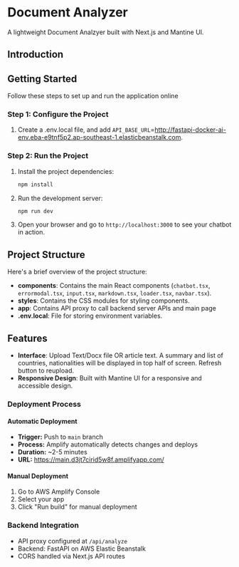 # Document Analyzer

A lightweight Document Analzyer built with Next.js and Mantine UI.


## Introduction


## Getting Started

Follow these steps to set up and run the application online

### Step 1: Configure the Project

1. Create a .env.local file, and add `API_BASE_URL`=http://fastapi-docker-ai-env.eba-e9tnf5p2.ap-southeast-1.elasticbeanstalk.com.

### Step 2: Run the Project

1. Install the project dependencies:

    ```bash
    npm install
    ```

2. Run the development server:

    ```bash
    npm run dev
    ```

3. Open your browser and go to `http://localhost:3000` to see your chatbot in action.

## Project Structure

Here's a brief overview of the project structure:
- **components**: Contains the main React components (`chatbot.tsx`, `errormodal.tsx`, `input.tsx`, `markdown.tsx`, `loader.tsx`, `navbar.tsx`).
- **styles**: Contains the CSS modules for styling components.
- **app**: Contains API proxy to call backend server APIs and main page
- **.env.local**: File for storing environment variables.

## Features

- **Interface**: Upload Text/Docx file OR article text. A summary and list of countries, nationalities will be displayed in top half of screen. Refresh button to reupload.
- **Responsive Design**: Built with Mantine UI for a responsive and accessible design.

### Deployment Process

#### Automatic Deployment
- **Trigger:** Push to `main` branch
- **Process:** Amplify automatically detects changes and deploys
- **Duration:** ~2-5 minutes
- **URL:** https://main.d3jt7cirid5w8f.amplifyapp.com/

#### Manual Deployment
1. Go to AWS Amplify Console
2. Select your app
3. Click "Run build" for manual deployment

### Backend Integration
- API proxy configured at `/api/analyze`
- Backend: FastAPI on AWS Elastic Beanstalk
- CORS handled via Next.js API routes